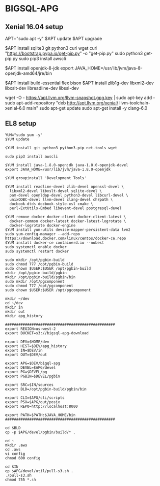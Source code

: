 # BIGSQL-APG

## Xenial 16.04 setup #################################
APT="sudo apt -y"
$APT update
$APT upgrade

$APT install sqlite3 git python3 curl wget
curl "https://bootstrap.pypa.io/get-pip.py" -o "get-pip.py"
sudo python3 get-pip.py
sudo pip3 install awscli

$APT install openjdk-8-jdk
export JAVA_HOME=/usr/lib/jvm/java-8-openjdk-amd64/jre/bin

$APT install build-essential flex bison
$APT install zlib1g-dev libxml2-dev libxslt-dev libreadline-dev libssl-dev

wget -O - https://apt.llvm.org/llvm-snapshot.gpg.key | sudo apt-key add -
sudo apt-add-repository "deb http://apt.llvm.org/xenial/ llvm-toolchain-xenial-6.0 main"
sudo apt-get update
sudo apt-get install -y clang-6.0


## EL8 setup ###########################################

```
YUM="sudo yum -y"
$YUM update

$YUM install git python3 python3-pip net-tools wget

sudo pip3 install awscli

$YUM install java-1.8.0-openjdk java-1.8.0-openjdk-devel
export JAVA_HOME=/usr/lib/jvm/java-1.8.0-openjdk

$YUM groupinstall 'Development Tools'

$YUM install readline-devel zlib-devel openssl-devel \
  libxml2-devel libxslt-devel sqlite-devel \
  pam-devel openldap-devel python3-devel libcurl-devel \
  unixODBC-devel llvm-devel clang-devel chrpath \
  docbook-dtds docbook-style-xsl cmake \
  perl-ExtUtils-Embed libevent-devel postgresql-devel

$YUM remove docker docker-client docker-client-latest \
  docker-common docker-latest docker-latest-logrotate \
  docker-logrotate docker-engine
$YUM install yum-utils device-mapper-persistent-data lvm2
sudo yum-config-manager --add-repo https://download.docker.com/linux/centos/docker-ce.repo
$YUM install docker-ce containerd.io --nobest
sudo systemctl enable docker
sudo systemctl restart docker

sudo mkdir /opt/pgbin-build
sudo chmod 777 /opt/pgbin-build
sudo chown $USER:$USER /opt/pgbin-build
mkdir /opt/pgbin-build/pgbin
mkdir /opt/pgbin-build/pgbin/bin
sudo mkdir /opt/pgcomponent
sudo chmod 777 /opt/pgcomponent
sudo chown $USER:$USER /opt/pgcomponent

mkdir ~/dev
cd ~/dev
mkdir in
mkdir out
mkdir apg_history

##################################################
export REGION=us-west-2
export BUCKET=s3://bigsql-apg-download

export DEV=$HOME/dev
export HIST=$DEV/apg_history
export IN=$DEV/in
export OUT=$DEV/out

export APG=$DEV/bigql-apg
export DEVEL=$APG/devel
export PG=$DEVEL/pg
export PGBIN=$DEVEL/pgbin

export SRC=$IN/sources
export BLD=/opt/pgbin-build/pgbin/bin

export CLI=$APG/cli/scripts
export PSX=$APG/out/posix
export REPO=http://localhost:8000

export PATH=$PATH:$JAVA_HOME/bin
##################################################

cd $BLD
cp -p $APG/devel/pgbin/build/* .

cd ~
mkdir .aws
cd .aws
vi config
chmod 600 config

cd $IN
cp $APG/devel/util/pull-s3.sh .
./pull-s3.sh
chmod 755 *.sh

```
